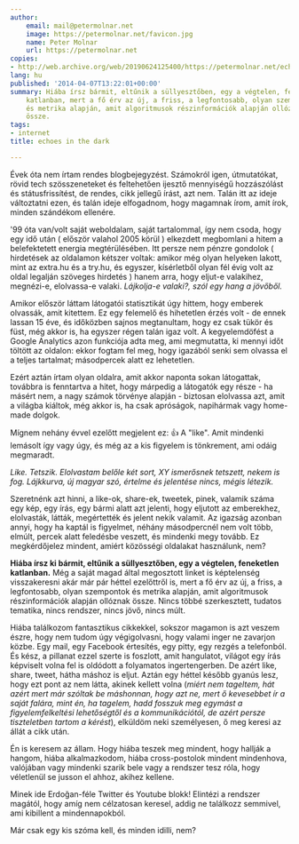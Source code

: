 ```yaml
---
author:
    email: mail@petermolnar.net
    image: https://petermolnar.net/favicon.jpg
    name: Peter Molnar
    url: https://petermolnar.net
copies:
- http://web.archive.org/web/20190624125400/https://petermolnar.net/echoes-in-the-dark/
lang: hu
published: '2014-04-07T13:22:01+00:00'
summary: Hiába írsz bármit, eltűnik a süllyesztőben, egy a végtelen, feneketlen
    katlanban, mert a fő érv az új, a friss, a legfontosabb, olyan szempontok
    és metrika alapján, amit algoritmusok részinformációk alapján ollóznak
    össze.
tags:
- internet
title: echoes in the dark

---
```


Évek óta nem írtam rendes blogbejegyzést. Számokról igen, útmutatókat,
rövid tech szösszeneteket és feltehetően ijesztő mennyiségű hozzászólást
és státusfrissítést, de rendes, cikk jellegű írást, azt nem. Talán itt
az ideje változtatni ezen, és talán ideje elfogadnom, hogy magamnak
írom, amit írok, minden szándékom ellenére.

'99 óta van/volt saját weboldalam, saját tartalommal, így nem csoda,
hogy egy idő után ( először valahol 2005 körül ) elkezdett megbomlani a
hitem a belefektetett energia megtérülésében. Itt persze nem pénzre
gondolok ( hirdetések az oldalamon kétszer voltak: amikor még olyan
helyeken lakott, mint az extra.hu és a try.hu, és egyszer, kísérletből
olyan fél évig volt az oldal legalján szöveges hirdetés ) hanem arra,
hogy eljut-e valakihez, megnézi-e, elolvassa-e valaki. *Lájkolja-e
valaki?, szól egy hang a jövőből.*

Amikor először láttam látogatói statisztikát úgy hittem, hogy emberek
olvassák, amit kitettem. Ez egy felemelő és hihetetlen érzés volt - de
ennek lassan 15 éve, és időközben sajnos megtanultam, hogy ez csak tükör
és füst, még akkor is, ha egyszer régen talán igaz volt. A
kegyelemdöfést a Google Analytics azon funkciója adta meg, ami
megmutatta, ki mennyi időt töltött az oldalon: ekkor fogtam fel meg,
hogy igazából senki sem olvassa el a teljes tartalmat; másodpercek alatt
ez lehetetlen.

Ezért aztán írtam olyan oldalra, amit akkor naponta sokan látogattak,
továbbra is fenntartva a hitet, hogy márpedig a látogatók egy része - ha
másért nem, a nagy számok törvénye alapján - biztosan elolvassa azt,
amit a világba kiáltok, még akkor is, ha csak apróságok, napihármak vagy
home-made dolgok.

Mígnem nehány évvel ezelőtt megjelent ez: 👍 A "like". Amit mindenki
lemásolt így vagy úgy, és még az a kis figyelem is tönkrement, ami odáig
megmaradt.

*Like. Tetszik. Elolvastam belőle két sort, XY ismerősnek tetszett,
nekem is fog. Lájkkurva, új magyar szó, értelme és jelentése nincs,
mégis létezik.*

Szeretnénk azt hinni, a like-ok, share-ek, tweetek, pinek, valamik száma
egy kép, egy írás, egy bármi alatt azt jelenti, hogy eljutott az
emberekhez, elolvasták, látták, megértették és jelent nekik valamit. Az
igazság azonban annyi, hogy ha kaptál is figyelmet, néhány másodpercnél
nem volt több, elmúlt, percek alatt feledésbe veszett, és mindenki megy
tovább. Ez megkérdőjelez mindent, amiért közösségi oldalakat használunk,
nem?

**Hiába írsz ki bármit, eltűnik a süllyesztőben, egy a végtelen,
feneketlen katlanban.** Még a saját magad által megosztott linket is
képtelenség visszakeresni akár már pár héttel ezelőttről is, mert a fő
érv az új, a friss, a legfontosabb, olyan szempontok és metrika alapján,
amit algoritmusok részinformációk alapján ollóznak össze. Nincs többé
szerkesztett, tudatos tematika, nincs rendszer, nincs jövő, nincs múlt.

Hiába találkozom fantasztikus cikkekkel, sokszor magamon is azt veszem
észre, hogy nem tudom úgy végigolvasni, hogy valami inger ne zavarjon
közbe. Egy mail, egy Facebook értesítés, egy pitty, egy rezgés a
telefonból. És kész, a pillanat ezzel szerte is foszlott, amit
hangulatot, világot egy írás képviselt volna fel is oldódott a
folyamatos ingertengerben. De azért like, share, tweet, hátha máshoz is
eljut. Aztán egy héttel később gyanús lesz, hogy ezt pont az nem látta,
akinek kellett volna (*miért nem tageltem, hát azért mert már szóltak be
máshonnan, hogy azt ne, mert ő kevesebbet ír a saját falára, mint én, ha
tagelem, hadd fosszuk meg egymást a figyelemfelkeltési lehetőségtől és a
kommunikációtól, de azért persze tiszteletben tartom a kérést*),
elküldöm neki személyesen, ő meg keresi az állát a cikk után.

Én is keresem az állam. Hogy hiába teszek meg mindent, hogy hallják a
hangom, hiába alkalmazkodom, hiába cross-postolok mindent mindenhova,
valójában vagy mindenki szarik bele vagy a rendszer tesz róla, hogy
véletlenül se jusson el ahhoz, akihez kellene.

Minek ide Erdoğan-féle Twitter és Youtube blokk! Elintézi a rendszer
magától, hogy amíg nem célzatosan keresel, addig ne találkozz semmivel,
ami kibillent a mindennapokból.

Már csak egy kis szóma kell, és minden idilli, nem?